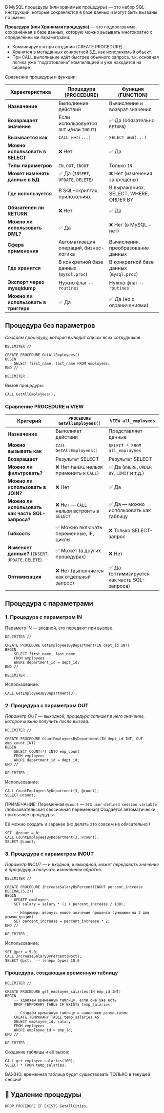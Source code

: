 В MySQL процедуры (или хранимые процедуры) — это набор SQL-инструкций, которые сохраняются в базе данных и могут быть вызваны по имени. 

**Процедура (или Хранимая процедура)** — это подпрограмма, сохранённая в базе данных, которую можно вызывать многократно с определёнными параметрами.

- Компилируется при создании (CREATE PROCEDURE).
- Хранится в метаданных конкретной БД, как исполняемый объект.
- При CALL выполнение идёт быстрее обычного запроса, т.к. основная логика уже "подготовлена" компиляцией и уже находится на сервере

Сравнение процедуры и функции:

| Характеристика                     | Процедура (PROCEDURE)                    | Функция (FUNCTION)                      |
|------------------------------------|------------------------------------------|-----------------------------------------|
| **Назначение**                     | Выполнение действий                      | Вычисление и возврат значения           |
| **Возвращает значение**            | Если использовуется `OUT` и/или `INOUT`) | ✅ Да (обязательно `RETURN`)             |
| **Вызывается как**                 | `CALL имя(...)`                          | `SELECT имя(...)`                       |
| **Можно использовать в SELECT**    | ❌ Нет                                    | ✅ Да                                    |
| **Типы параметров**                | `IN`, `OUT`, `INOUT`                     | Только `IN`                             |
| **Может изменять данные в БД**     | ✅ Да (`INSERT`, `UPDATE`, `DELETE`)      | ❌ Нет (изменения запрещены)             |
| **Где используется**               | В SQL-скриптах, приложениях              | В выражениях, SELECT, WHERE, ORDER BY   |
| **Обязателен ли RETURN**           | ❌ Нет                                    | ✅ Да                                    |
| **Можно ли использовать DML?**     | ✅ Да                                     | ❌ Нет (в MySQL - нет)                   |
| **Сфера применения**               | Автоматизация операций, бизнес-логика    | Вычисления, преобразование данных       |
| **Где хранится**                   | В конкретной базе данных (`mysql.proc`)  | В конкретной базе данных (`mysql.proc`) |
| **Экспорт через mysqldump**        | Нужно флаг `--routines`                  | Нужно флаг `--routines`                 |
| **Можно ли использовать в триггере**| ✅ Да                                     | ✅ Да (но с ограничениями)               |


## Процедура без параметров

*Создаём процедуру, которая выводит список всех сотрудников:*
```
DELIMITER //

CREATE PROCEDURE GetAllEmployees()
BEGIN
    SELECT first_name, last_name FROM employees;
END //

DELIMITER ;
```
Вызов процедуры:
```
CALL GetAllEmployees();
```

### Сравнение PROCEDURE и VIEW

| Критерий                                            | `PROCEDURE GetAllEmployees()`             | `VIEW all_employees`                        |
|-----------------------------------------------------|-------------------------------------------|---------------------------------------------|
| **Назначение**                                      | Выполняет действия                        | Представляет данные                         |
| **Можно вызывать как**                              | `CALL GetAllEmployees()`                  | `SELECT * FROM all_employees`               |
| **Возвращает**                                      | Результат SELECT                          | Результат SELECT                            |
| **Можно ли фильтровать?**                           | ❌ Нет (`WHERE` нельзя применить к `CALL`) | ✅ Да (`WHERE`, `ORDER BY`, `LIMIT` и т.д.)  |
| **Можно ли использовать в JOIN?**                   | ❌ Нет                                     | ✅ Да                                        |
| **Можно ли использовать как часть SQL-запроса?**    | ❌ Нет — `CALL` нельзя встроить в `SELECT` | ✅ Да — можно использовать как таблицу       |
| **Гибкость**                                        | ✅ Можно включать переменные, IF, циклы    | ❌ Только SELECT-запрос                      |
| **Изменяет данные?** (`INSERT`, `UPDATE`, `DELETE`) | ✅ Может (в других процедурах)       | ❌ Нет                                       |
| **Оптимизация**                                     | ❌ Нет (выполняется как отдельный запрос)  | ✅ Да (оптимизируется как часть SQL-запроса) |



## Процедура с параметрами

### 1. Процедура с параметром IN

Параметр IN — входной, его передают при вызове.
```
DELIMITER //

CREATE PROCEDURE GetEmployeesByDepartment(IN dept_id INT)
BEGIN
    SELECT first_name, last_name
    FROM employees
    WHERE department_id = dept_id;
END //

DELIMITER ;
```
Использование:
```
CALL GetEmployeesByDepartment(3);
```

### 2. Процедура с параметром OUT

*Параметр OUT — выходной, процедура запишет в него значение, которое можно получить после вызова.*
```
DELIMITER //

CREATE PROCEDURE CountEmployeesByDepartment(IN dept_id INT, OUT emp_count INT)
BEGIN
    SELECT COUNT(*) INTO emp_count
    FROM employees
    WHERE department_id = dept_id;
END //

DELIMITER ;
```
Использование:
```
CALL CountEmployeesByDepartment(3, @count);
SELECT @count;
```
ПРИМЕЧАНИЕ:
Переменная `@count` — это `user-defined session variable` (пользовательская сессионная переменная)
Создаётся автоматически, при вызове процедуры.

Её  можно создать и заранее (но делать это совсем не обязательно!)
```
SET  @count = 0;
CALL CountEmployeesByDepartment(3, @count);
SELECT @count;
```

### 3. Процедура с параметром INOUT

*Параметр INOUT — и входной, и выходной, может передавать значение в процедуру и получать изменённое обратно.*

```
DELIMITER //

CREATE PROCEDURE IncreaseSalaryByPercent(INOUT percent_increase DECIMAL(5,2))
BEGIN
    UPDATE employees
    SET salary = salary * (1 + percent_increase / 100);

    -- Например, вернуть новое значение процента (умножим на 2 для демонстрации)
    SET percent_increase = percent_increase * 2;
END //

DELIMITER ;
```
Использование:
```
SET @pct = 5.0;
CALL IncreaseSalaryByPercent(@pct);
SELECT @pct;  -- теперь будет 10.0
```

### Процедура, создающая временную таблицу
```
DELIMITER //

CREATE PROCEDURE get_employee_salaries(IN emp_id INT)
BEGIN
    -- Удаляем временную таблицу, если она уже есть
    DROP TEMPORARY TABLE IF EXISTS temp_salaries;

    -- Создаём временную таблицу и наполняем результатом
    CREATE TEMPORARY TABLE temp_salaries AS
    SELECT employee_id, salary
    FROM employees
    WHERE employee_id > emp_id;
END //

DELIMITER ;
```

Создание таблицы и её вызов:
```
CALL get_employee_salaries(100);
SELECT * FROM temp_salaries;
```

ВАЖНО: временная таблица будет существовать ТОЛЬКО в текущей сессии!

## 📄 Удаление процедуры
```
DROP PROCEDURE IF EXISTS GetAllCities;
```
